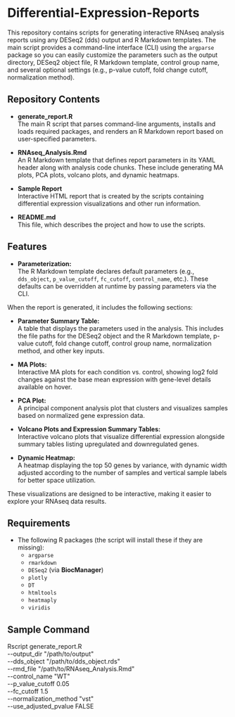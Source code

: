 # Differential-Expression-Reports
This repository contains scripts for generating interactive RNAseq analysis reports using any DESeq2 (dds) output and R Markdown templates. The main script provides a command-line interface (CLI) using the `argparse` package so you can easily customize the parameters such as the output directory, DESeq2 object file, R Markdown template, control group name, and several optional settings (e.g., p-value cutoff, fold change cutoff, normalization method).

## Repository Contents
- **generate_report.R**  
  The main R script that parses command-line arguments, installs and loads required packages, and renders an R Markdown report based on user-specified parameters.

- **RNAseq_Analysis.Rmd**  
  An R Markdown template that defines report parameters in its YAML header along with analysis code chunks. These include generating MA plots, PCA plots, volcano plots, and dynamic heatmaps.

- **Sample Report**  
  Interactive HTML report that is created by the scripts containing differential expression visualizations and other run information.
  
- **README.md**  
  This file, which describes the project and how to use the scripts.
  

## Features
- **Parameterization:**  
  The R Markdown template declares default parameters (e.g., `dds_object`, `p_value_cutoff`, `fc_cutoff`, `control_name`, etc.). These defaults can be overridden at runtime by passing parameters via the CLI.

When the report is generated, it includes the following sections:

- **Parameter Summary Table:**  
  A table that displays the parameters used in the analysis. This includes the file paths for the DESeq2 object and the R Markdown template, p-value cutoff, fold change cutoff, control group name, normalization method, and other key inputs.

- **MA Plots:**  
  Interactive MA plots for each condition vs. control, showing log2 fold changes against the base mean expression with gene-level details available on hover.

- **PCA Plot:**  
  A principal component analysis plot that clusters and visualizes samples based on normalized gene expression data.

- **Volcano Plots and Expression Summary Tables:**  
  Interactive volcano plots that visualize differential expression alongside summary tables listing upregulated and downregulated genes.

- **Dynamic Heatmap:**  
  A heatmap displaying the top 50 genes by variance, with dynamic width adjusted according to the number of samples and vertical sample labels for better space utilization.

These visualizations are designed to be interactive, making it easier to explore your RNAseq data results.

## Requirements
- The following R packages (the script will install these if they are missing):
  - `argparse`
  - `rmarkdown`
  - `DESeq2` (via **BiocManager**)
  - `plotly`
  - `DT`
  - `htmltools`
  - `heatmaply`
  - `viridis`
    
 ## Sample Command
  Rscript generate_report.R \
  --output_dir "/path/to/output" \
  --dds_object "/path/to/dds_object.rds" \
  --rmd_file "/path/to/RNAseq_Analysis.Rmd" \
  --control_name "WT" \
  --p_value_cutoff 0.05 \
  --fc_cutoff 1.5 \
  --normalization_method "vst" \
  --use_adjusted_pvalue FALSE

